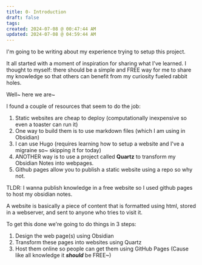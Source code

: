 ```yaml
---
title: 0- Introduction
draft: false
tags: 
created: 2024-07-08 @ 00:47:44 AM
updated: 2024-07-08 @ 04:59:44 AM
---
```

 
I'm going to be writing about my experience trying to setup this project.

It all started with a moment of inspiration for sharing what I've learned. I thought to myself: there should be a simple and FREE way for me to share my knowledge so that others can benefit from my curiosity fueled rabbit holes. 

Well~ here we are~ 

I found a couple of resources that seem to do the job:
1. Static websites are cheap to deploy (computationally inexpensive so even a toaster can run it)
2. One way to build them is to use markdown files (which I am using in Obsidian)
3. I can use Hugo (requires learning how to setup a website and I've a migraine so~ skipping it for today) 
4. ANOTHER way is to use a project called **Quartz** to transform my Obsidian Notes into webpages.
5. Github pages allow you to publish a static website using a repo so why not.

TLDR: I wanna publish knowledge in a free website so I used github pages to host my obsidian notes.

A website is basically a piece of content that is formatted using html, stored in a webserver, and sent to anyone who tries to visit it. 

To get this done we're going to do things in 3 steps:
1. Design the web page(s) using Obsidian
2. Transform these pages into websites using Quartz
3. Host them online so people can get them using GitHub Pages (Cause like all knowledge it ***should*** be FREE~) 